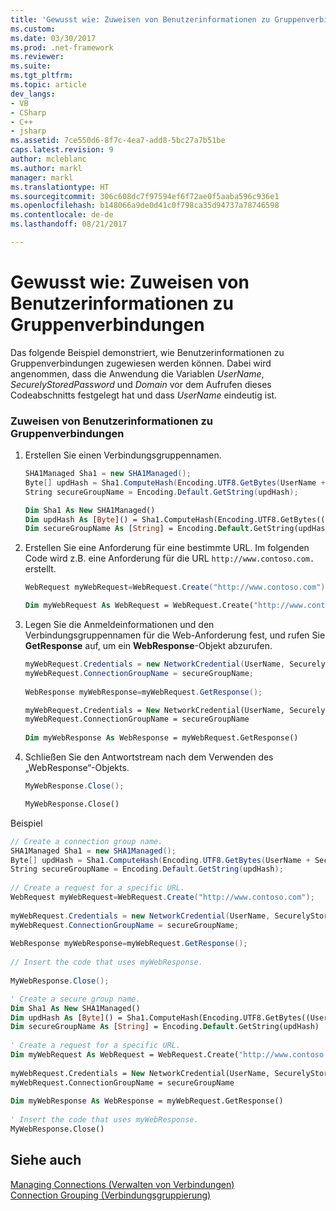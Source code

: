 ```yaml
---
title: 'Gewusst wie: Zuweisen von Benutzerinformationen zu Gruppenverbindungen'
ms.custom: 
ms.date: 03/30/2017
ms.prod: .net-framework
ms.reviewer: 
ms.suite: 
ms.tgt_pltfrm: 
ms.topic: article
dev_langs:
- VB
- CSharp
- C++
- jsharp
ms.assetid: 7ce550d6-8f7c-4ea7-add8-5bc27a7b51be
caps.latest.revision: 9
author: mcleblanc
ms.author: markl
manager: markl
ms.translationtype: HT
ms.sourcegitcommit: 306c608dc7f97594ef6f72ae0f5aaba596c936e1
ms.openlocfilehash: b148066a9de0d41c0f798ca35d94737a78746598
ms.contentlocale: de-de
ms.lasthandoff: 08/21/2017

---
```

# <a name="how-to-assign-user-information-to-group-connections"></a>Gewusst wie: Zuweisen von Benutzerinformationen zu Gruppenverbindungen

  
 Das folgende Beispiel demonstriert, wie Benutzerinformationen zu Gruppenverbindungen zugewiesen werden können. Dabei wird angenommen, dass die Anwendung die Variablen *UserName*, *SecurelyStoredPassword* und *Domain* vor dem Aufrufen dieses Codeabschnitts festgelegt hat und dass *UserName* eindeutig ist.  
  
### <a name="to-assign-user-information-to-a-group-connection"></a>Zuweisen von Benutzerinformationen zu Gruppenverbindungen  
  
1.  Erstellen Sie einen Verbindungsgruppennamen.  
  
    ```csharp  
    SHA1Managed Sha1 = new SHA1Managed();  
    Byte[] updHash = Sha1.ComputeHash(Encoding.UTF8.GetBytes(UserName + SecurelyStoredPassword + Domain));  
    String secureGroupName = Encoding.Default.GetString(updHash);  
    ```  
  
    ```vb  
    Dim Sha1 As New SHA1Managed()  
    Dim updHash As [Byte]() = Sha1.ComputeHash(Encoding.UTF8.GetBytes((UserName + SecurelyStoredPassword + Domain)))  
    Dim secureGroupName As [String] = Encoding.Default.GetString(updHash)  
    ```  
  
2.  Erstellen Sie eine Anforderung für eine bestimmte URL. Im folgenden Code wird z.B. eine Anforderung für die URL `http://www.contoso.com.` erstellt.  
  
    ```csharp  
    WebRequest myWebRequest=WebRequest.Create("http://www.contoso.com");  
    ```  
  
    ```vb  
    Dim myWebRequest As WebRequest = WebRequest.Create("http://www.contoso.com")  
    ```  
  
3.  Legen Sie die Anmeldeinformationen und den Verbindungsgruppennamen für die Web-Anforderung fest, und rufen Sie **GetResponse** auf, um ein **WebResponse**-Objekt abzurufen.  
  
    ```csharp  
    myWebRequest.Credentials = new NetworkCredential(UserName, SecurelyStoredPassword, Domain);   
    myWebRequest.ConnectionGroupName = secureGroupName;  
  
    WebResponse myWebResponse=myWebRequest.GetResponse();  
    ```  
  
    ```vb  
    myWebRequest.Credentials = New NetworkCredential(UserName, SecurelyStoredPassword, Domain)  
    myWebRequest.ConnectionGroupName = secureGroupName  
  
    Dim myWebResponse As WebResponse = myWebRequest.GetResponse()  
    ```  
  
4.  Schließen Sie den Antwortstream nach dem Verwenden des „WebResponse“-Objekts.  
  
    ```csharp  
    MyWebResponse.Close();  
    ```  
  
    ```vb  
    MyWebResponse.Close()  
    ```  
  
 Beispiel  
  
```csharp  
// Create a connection group name.  
SHA1Managed Sha1 = new SHA1Managed();  
Byte[] updHash = Sha1.ComputeHash(Encoding.UTF8.GetBytes(UserName + SecurelyStoredPassword + Domain));  
String secureGroupName = Encoding.Default.GetString(updHash);  
  
// Create a request for a specific URL.  
WebRequest myWebRequest=WebRequest.Create("http://www.contoso.com");  
  
myWebRequest.Credentials = new NetworkCredential(UserName, SecurelyStoredPassword, Domain);   
myWebRequest.ConnectionGroupName = secureGroupName;  
  
WebResponse myWebResponse=myWebRequest.GetResponse();  
  
// Insert the code that uses myWebResponse.  
  
MyWebResponse.Close();  
```  
  
```vb  
' Create a secure group name.  
Dim Sha1 As New SHA1Managed()  
Dim updHash As [Byte]() = Sha1.ComputeHash(Encoding.UTF8.GetBytes((UserName + SecurelyStoredPassword + Domain)))  
Dim secureGroupName As [String] = Encoding.Default.GetString(updHash)  
  
' Create a request for a specific URL.  
Dim myWebRequest As WebRequest = WebRequest.Create("http://www.contoso.com")  
  
myWebRequest.Credentials = New NetworkCredential(UserName, SecurelyStoredPassword, Domain)  
myWebRequest.ConnectionGroupName = secureGroupName  
  
Dim myWebResponse As WebResponse = myWebRequest.GetResponse()  
  
' Insert the code that uses myWebResponse.  
MyWebResponse.Close()  
```  
  
## <a name="see-also"></a>Siehe auch  
 [Managing Connections (Verwalten von Verbindungen)](../../../docs/framework/network-programming/managing-connections.md)   
 [Connection Grouping (Verbindungsgruppierung)](../../../docs/framework/network-programming/connection-grouping.md)

